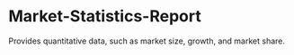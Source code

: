# Market-Statistics-Report
Provides quantitative data, such as market size, growth, and market share.
